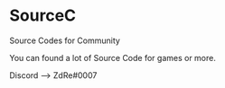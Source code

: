 # SourceC
Source Codes for Community


You can found a lot of Source Code for games or more.


Discord --> ZdRe#0007
